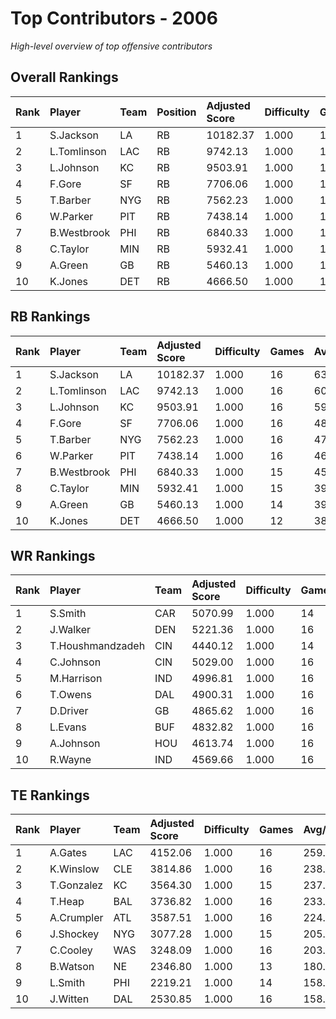 # Top Contributors - 2006

*High-level overview of top offensive contributors*

## Overall Rankings

| Rank | Player      | Team | Position | Adjusted Score | Difficulty | Games | Avg/Game | Typical | Consistency | Trend      |
| :----| :-----------| :----| :--------| :--------------| :----------| :-----| :--------| :-------| :-----------| :----------|
| 1    | S.Jackson   | LA   | RB       | 10182.37       | 1.000      | 16    | 636.40   | 609.61  | 8/2/6       | Increasing |
| 2    | L.Tomlinson | LAC  | RB       | 9742.13        | 1.000      | 16    | 608.88   | 641.69  | 8/2/6       | Stable     |
| 3    | L.Johnson   | KC   | RB       | 9503.91        | 1.000      | 16    | 593.99   | 511.07  | 8/3/5       | Stable     |
| 4    | F.Gore      | SF   | RB       | 7706.06        | 1.000      | 16    | 481.63   | 520.05  | 9/3/4       | Increasing |
| 5    | T.Barber    | NYG  | RB       | 7562.23        | 1.000      | 16    | 472.64   | 481.54  | 8/4/4       | Stable     |
| 6    | W.Parker    | PIT  | RB       | 7438.14        | 1.000      | 16    | 464.88   | 472.58  | 8/1/7       | Stable     |
| 7    | B.Westbrook | PHI  | RB       | 6840.33        | 1.000      | 15    | 456.02   | 470.33  | 7/2/6       | Decreasing |
| 8    | C.Taylor    | MIN  | RB       | 5932.41        | 1.000      | 15    | 395.49   | 354.40  | 7/1/7       | Decreasing |
| 9    | A.Green     | GB   | RB       | 5460.13        | 1.000      | 14    | 390.01   | 405.61  | 6/4/4       | Stable     |
| 10   | K.Jones     | DET  | RB       | 4666.50        | 1.000      | 12    | 388.88   | 410.67  | 6/0/6       | Decreasing |

## RB Rankings

| Rank | Player      | Team | Adjusted Score | Difficulty | Games | Avg/Game | Typical | Consistency | Trend      |
| :----| :-----------| :----| :--------------| :----------| :-----| :--------| :-------| :-----------| :----------|
| 1    | S.Jackson   | LA   | 10182.37       | 1.000      | 16    | 636.40   | 609.61  | 8/2/6       | Increasing |
| 2    | L.Tomlinson | LAC  | 9742.13        | 1.000      | 16    | 608.88   | 641.69  | 8/2/6       | Stable     |
| 3    | L.Johnson   | KC   | 9503.91        | 1.000      | 16    | 593.99   | 511.07  | 8/3/5       | Stable     |
| 4    | F.Gore      | SF   | 7706.06        | 1.000      | 16    | 481.63   | 520.05  | 9/3/4       | Increasing |
| 5    | T.Barber    | NYG  | 7562.23        | 1.000      | 16    | 472.64   | 481.54  | 8/4/4       | Stable     |
| 6    | W.Parker    | PIT  | 7438.14        | 1.000      | 16    | 464.88   | 472.58  | 8/1/7       | Stable     |
| 7    | B.Westbrook | PHI  | 6840.33        | 1.000      | 15    | 456.02   | 470.33  | 7/2/6       | Decreasing |
| 8    | C.Taylor    | MIN  | 5932.41        | 1.000      | 15    | 395.49   | 354.40  | 7/1/7       | Decreasing |
| 9    | A.Green     | GB   | 5460.13        | 1.000      | 14    | 390.01   | 405.61  | 6/4/4       | Stable     |
| 10   | K.Jones     | DET  | 4666.50        | 1.000      | 12    | 388.88   | 410.67  | 6/0/6       | Decreasing |

## WR Rankings

| Rank | Player           | Team | Adjusted Score | Difficulty | Games | Avg/Game | Typical | Consistency | Trend      |
| :----| :----------------| :----| :--------------| :----------| :-----| :--------| :-------| :-----------| :----------|
| 1    | S.Smith          | CAR  | 5070.99        | 1.000      | 14    | 362.21   | 368.09  | 7/0/7       | Decreasing |
| 2    | J.Walker         | DEN  | 5221.36        | 1.000      | 16    | 326.34   | 305.01  | 8/1/7       | Decreasing |
| 3    | T.Houshmandzadeh | CIN  | 4440.12        | 1.000      | 14    | 317.15   | 290.89  | 7/0/7       | Increasing |
| 4    | C.Johnson        | CIN  | 5029.00        | 1.000      | 16    | 314.31   | 290.42  | 8/0/8       | Increasing |
| 5    | M.Harrison       | IND  | 4996.81        | 1.000      | 16    | 312.30   | 300.25  | 7/2/7       | Stable     |
| 6    | T.Owens          | DAL  | 4900.31        | 1.000      | 16    | 306.27   | 321.83  | 8/2/6       | Stable     |
| 7    | D.Driver         | GB   | 4865.62        | 1.000      | 16    | 304.10   | 279.06  | 8/2/6       | Increasing |
| 8    | L.Evans          | BUF  | 4832.82        | 1.000      | 16    | 302.05   | 302.67  | 8/3/5       | Increasing |
| 9    | A.Johnson        | HOU  | 4613.74        | 1.000      | 16    | 288.36   | 286.41  | 9/1/6       | Decreasing |
| 10   | R.Wayne          | IND  | 4569.66        | 1.000      | 16    | 285.60   | 258.96  | 7/1/8       | Stable     |

## TE Rankings

| Rank | Player     | Team | Adjusted Score | Difficulty | Games | Avg/Game | Typical | Consistency | Trend      |
| :----| :----------| :----| :--------------| :----------| :-----| :--------| :-------| :-----------| :----------|
| 1    | A.Gates    | LAC  | 4152.06        | 1.000      | 16    | 259.50   | 224.63  | 8/1/7       | Stable     |
| 2    | K.Winslow  | CLE  | 3814.86        | 1.000      | 16    | 238.43   | 219.43  | 8/2/6       | Decreasing |
| 3    | T.Gonzalez | KC   | 3564.30        | 1.000      | 15    | 237.62   | 183.17  | 7/1/7       | Increasing |
| 4    | T.Heap     | BAL  | 3736.82        | 1.000      | 16    | 233.55   | 228.38  | 8/4/4       | Decreasing |
| 5    | A.Crumpler | ATL  | 3587.51        | 1.000      | 16    | 224.22   | 198.42  | 8/2/6       | Decreasing |
| 6    | J.Shockey  | NYG  | 3077.28        | 1.000      | 15    | 205.15   | 178.64  | 7/1/7       | Increasing |
| 7    | C.Cooley   | WAS  | 3248.09        | 1.000      | 16    | 203.01   | 185.08  | 8/0/8       | Increasing |
| 8    | B.Watson   | NE   | 2346.80        | 1.000      | 13    | 180.52   | 176.81  | 6/2/5       | Increasing |
| 9    | L.Smith    | PHI  | 2219.21        | 1.000      | 14    | 158.51   | 160.20  | 6/3/5       | Stable     |
| 10   | J.Witten   | DAL  | 2530.85        | 1.000      | 16    | 158.18   | 158.82  | 8/2/6       | Stable     |

